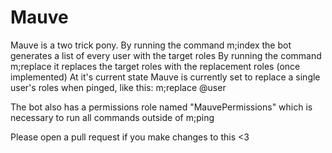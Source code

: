 # Mauve

Mauve is a two trick pony. 
By running the command m;index the bot generates a list of every user with the target roles
By running the command m;replace it replaces the target roles with the replacement roles (once implemented)
At it's current state Mauve is currently set to replace a single user's roles when pinged, like this: m;replace @user

The bot also has a permissions role named "MauvePermissions" which is necessary to run all commands outside of m;ping

Please open a pull request if you make changes to this <3
